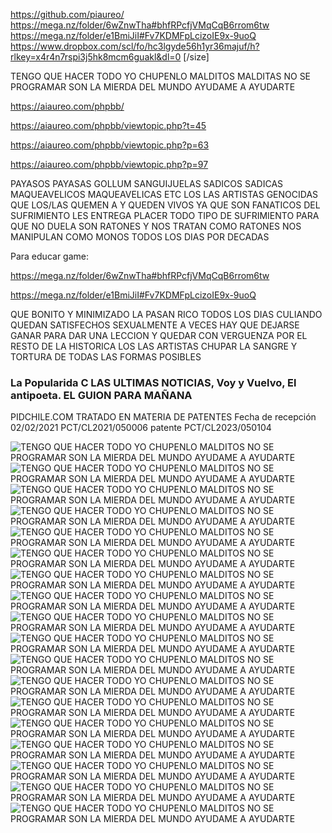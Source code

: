 https://github.com/piaureo/
https://mega.nz/folder/6wZnwTha#bhfRPcfjVMqCqB6rrom6tw
https://mega.nz/folder/e1BmiJiI#Fv7KDMFpLcizoIE9x-9uoQ
https://www.dropbox.com/scl/fo/hc3lgyde56h1yr36majuf/h?rlkey=x4r4n7rspi3j5hk8mcm6guakl&dl=0
[/size]

TENGO QUE HACER TODO YO CHUPENLO MALDITOS MALDITAS NO SE PROGRAMAR SON LA MIERDA DEL MUNDO AYUDAME A AYUDARTE

https://aiaureo.com/phpbb/

https://aiaureo.com/phpbb/viewtopic.php?t=45

https://aiaureo.com/phpbb/viewtopic.php?p=63

https://aiaureo.com/phpbb/viewtopic.php?p=97

PAYASOS PAYASAS GOLLUM SANGUIJUELAS SADICOS SADICAS MAQUEAVELICOS MAQUEAVELICAS ETC LOS LAS ARTISTAS GENOCIDAS QUE LOS/LAS QUEMEN A Y QUEDEN VIVOS YA QUE SON FANATICOS DEL SUFRIMIENTO LES ENTREGA PLACER TODO TIPO DE SUFRIMIENTO PARA QUE NO DUELA SON RATONES Y NOS TRATAN COMO RATONES NOS MANIPULAN COMO MONOS TODOS LOS DIAS POR DECADAS

Para educar game:

https://mega.nz/folder/6wZnwTha#bhfRPcfjVMqCqB6rrom6tw

https://mega.nz/folder/e1BmiJiI#Fv7KDMFpLcizoIE9x-9uoQ

QUE BONITO Y MINIMIZADO LA PASAN RICO TODOS LOS DIAS CULIANDO QUEDAN SATISFECHOS SEXUALMENTE
A VECES HAY QUE DEJARSE GANAR PARA DAR UNA LECCION Y QUEDAR CON VERGUENZA POR EL RESTO DE LA HISTORICA
LOS LAS ARTISTAS CHUPAR LA SANGRE Y TORTURA DE TODAS LAS FORMAS POSIBLES
### La Popularida C LAS ULTIMAS NOTICIAS, Voy y Vuelvo, El antipoeta. EL GUION PARA MAÑANA ###
PIDCHILE.COM TRATADO EN MATERIA DE PATENTES Fecha de recepción 02/02/2021 PCT/CL2021/050006 patente PCT/CL2023/050104

![TENGO QUE HACER TODO YO CHUPENLO MALDITOS NO SE PROGRAMAR SON LA MIERDA DEL MUNDO AYUDAME A AYUDARTE](https://raw.githubusercontent.com/piaureo/ASILO-POLITICO-YP-NO-PAGO-COMPRO-TODOS-LOS-PRODUCTOS-Y-SERVICIOS/main/SIEMPRE-Y-TODA-MI-VIDA-YO-ALAN-ALDO-NU-EZ-DALLETO-PENSARE-EN-IRME-DE-ESTE-PAIS-CHILE-ADEMAS-DE-NUNCA.png)
![TENGO QUE HACER TODO YO CHUPENLO MALDITOS NO SE PROGRAMAR SON LA MIERDA DEL MUNDO AYUDAME A AYUDARTE](https://raw.githubusercontent.com/piaureo/ASILO-POLITICO-YP-NO-PAGO-COMPRO-TODOS-LOS-PRODUCTOS-Y-SERVICIOS/main/Carnet-Alan-Aldo-Nunez-Dalleto-www.piaureo.com_www.aiaureo.com_www.diaureo.com_.jpg)
![TENGO QUE HACER TODO YO CHUPENLO MALDITOS NO SE PROGRAMAR SON LA MIERDA DEL MUNDO AYUDAME A AYUDARTE](https://raw.githubusercontent.com/piaureo/ASILO-POLITICO-YP-NO-PAGO-COMPRO-TODOS-LOS-PRODUCTOS-Y-SERVICIOS/main/Certificado-Nacimiento-Alan-Aldo-Nu-ez-Dalleto-NAC-500478303103-16299830.png)
![TENGO QUE HACER TODO YO CHUPENLO MALDITOS NO SE PROGRAMAR SON LA MIERDA DEL MUNDO AYUDAME A AYUDARTE](https://raw.githubusercontent.com/piaureo/ASILO-POLITICO-YP-NO-PAGO-COMPRO-TODOS-LOS-PRODUCTOS-Y-SERVICIOS/main/Como-pedir-Asilo-Politico.png)
![TENGO QUE HACER TODO YO CHUPENLO MALDITOS NO SE PROGRAMAR SON LA MIERDA DEL MUNDO AYUDAME A AYUDARTE](https://raw.githubusercontent.com/piaureo/ASILO-POLITICO-YP-NO-PAGO-COMPRO-TODOS-LOS-PRODUCTOS-Y-SERVICIOS/main/GRATIS_1055_www.pieureo.com_www.aiaureo.com_www.diaureo.com_www.diaureo.com_www.piaureo.com_cuantos-paises-hay-en-el-mundo(7).jpg)
![TENGO QUE HACER TODO YO CHUPENLO MALDITOS NO SE PROGRAMAR SON LA MIERDA DEL MUNDO AYUDAME A AYUDARTE](https://raw.githubusercontent.com/piaureo/ASILO-POLITICO-YP-NO-PAGO-COMPRO-TODOS-LOS-PRODUCTOS-Y-SERVICIOS/main/GRATIS_1056_www.pieureo.com_www.aiaureo.com_www.diaureo.com_www.diaureo.com_www.piaureo.com_-La-Suerte-01%20(5).png)
![TENGO QUE HACER TODO YO CHUPENLO MALDITOS NO SE PROGRAMAR SON LA MIERDA DEL MUNDO AYUDAME A AYUDARTE](https://raw.githubusercontent.com/piaureo/ASILO-POLITICO-YP-NO-PAGO-COMPRO-TODOS-LOS-PRODUCTOS-Y-SERVICIOS/main/IMG-20210220-024916-874-ALAN-ALDO-NUNEZ-DALLETO-piaureo-com-aiaureo-com-diaureo-com-fechas-andnitro.jpg)
![TENGO QUE HACER TODO YO CHUPENLO MALDITOS NO SE PROGRAMAR SON LA MIERDA DEL MUNDO AYUDAME A AYUDARTE](https://raw.githubusercontent.com/piaureo/ASILO-POLITICO-YP-NO-PAGO-COMPRO-TODOS-LOS-PRODUCTOS-Y-SERVICIOS/main/Mi%20cuerpo%20es%20Mio%2C%20Mi%20cerebro%20es%20Mio%2C%20Mi%20corazon%20es%20Mio%2C%20Alguna%20Pregunta%20Mas%2C%20Algo%20Mas(1).jpg)
![TENGO QUE HACER TODO YO CHUPENLO MALDITOS NO SE PROGRAMAR SON LA MIERDA DEL MUNDO AYUDAME A AYUDARTE](https://raw.githubusercontent.com/piaureo/ASILO-POLITICO-YP-NO-PAGO-COMPRO-TODOS-LOS-PRODUCTOS-Y-SERVICIOS/main/PASAPORTES-NUEVOS-MI-DINERO-IMAGEN-PERSONAL-LIMPIA-DE-LA-HISTORIA-DE-ALAN-ALDO-NUNEZ-DALLETO.-EL-TIEMPO-APREMIA.png)
![TENGO QUE HACER TODO YO CHUPENLO MALDITOS NO SE PROGRAMAR SON LA MIERDA DEL MUNDO AYUDAME A AYUDARTE](https://raw.githubusercontent.com/piaureo/ASILO-POLITICO-YP-NO-PAGO-COMPRO-TODOS-LOS-PRODUCTOS-Y-SERVICIOS/main/Sin-t-Itulo-SABES-LEER-VERDAD-UNA-CORTA-HITORIA-MI-DINERO-Y-PASAPORTES-NUEVOS.png)
![TENGO QUE HACER TODO YO CHUPENLO MALDITOS NO SE PROGRAMAR SON LA MIERDA DEL MUNDO AYUDAME A AYUDARTE](https://raw.githubusercontent.com/piaureo/ASILO-POLITICO-YP-NO-PAGO-COMPRO-TODOS-LOS-PRODUCTOS-Y-SERVICIOS/main/TORTURA-SOLO-POR-GUSTO-LA-MASCOTA-ALAN-ALDO-NUNEZ-DALLETO-16-299-830-7-06.jpg)
![TENGO QUE HACER TODO YO CHUPENLO MALDITOS NO SE PROGRAMAR SON LA MIERDA DEL MUNDO AYUDAME A AYUDARTE](https://raw.githubusercontent.com/piaureo/ASILO-POLITICO-YP-NO-PAGO-COMPRO-TODOS-LOS-PRODUCTOS-Y-SERVICIOS/main/TORTURARME_NO_ES_GRATIS_MENOS_24HRS_AL_DA_ANIMALES_www.aiaureo.com_www.diaureo.com_www.diaureo.com_www.piaureo.com_donate_rut_16299830-7-%20-%20copia%20(17).png)
![TENGO QUE HACER TODO YO CHUPENLO MALDITOS NO SE PROGRAMAR SON LA MIERDA DEL MUNDO AYUDAME A AYUDARTE](https://raw.githubusercontent.com/piaureo/ASILO-POLITICO-YP-NO-PAGO-COMPRO-TODOS-LOS-PRODUCTOS-Y-SERVICIOS/main/Yo-Alan-Aldo-Nu-ez-Dalleto-06-07-1986-Yo-02.jpg)
![TENGO QUE HACER TODO YO CHUPENLO MALDITOS NO SE PROGRAMAR SON LA MIERDA DEL MUNDO AYUDAME A AYUDARTE](https://raw.githubusercontent.com/piaureo/ASILO-POLITICO-YP-NO-PAGO-COMPRO-TODOS-LOS-PRODUCTOS-Y-SERVICIOS/main/Yo-Alan-Aldo-Nu-ez-Dalleto-06-07-1986-Yo-03.webp)
![TENGO QUE HACER TODO YO CHUPENLO MALDITOS NO SE PROGRAMAR SON LA MIERDA DEL MUNDO AYUDAME A AYUDARTE](https://raw.githubusercontent.com/piaureo/ASILO-POLITICO-YP-NO-PAGO-COMPRO-TODOS-LOS-PRODUCTOS-Y-SERVICIOS/main/e-L-e-GO-00%20(10).png)
![TENGO QUE HACER TODO YO CHUPENLO MALDITOS NO SE PROGRAMAR SON LA MIERDA DEL MUNDO AYUDAME A AYUDARTE](https://raw.githubusercontent.com/piaureo/ASILO-POLITICO-YP-NO-PAGO-COMPRO-TODOS-LOS-PRODUCTOS-Y-SERVICIOS/main/piaureo-com-aiaureo-com-diaureo-com-pieureo-com-ALAN-ALDO-NU-EZ-DALLETO-andnitro-GRATIS-GRACIAS-NOSE.png)
![TENGO QUE HACER TODO YO CHUPENLO MALDITOS NO SE PROGRAMAR SON LA MIERDA DEL MUNDO AYUDAME A AYUDARTE](https://raw.githubusercontent.com/piaureo/ASILO-POLITICO-YP-NO-PAGO-COMPRO-TODOS-LOS-PRODUCTOS-Y-SERVICIOS/main/La-Libertad-de-Exprecion-www-pieureo-com-www-aiaureo-com-www-diaureo-com-www-piaureo-com.jpg)
![TENGO QUE HACER TODO YO CHUPENLO MALDITOS NO SE PROGRAMAR SON LA MIERDA DEL MUNDO AYUDAME A AYUDARTE](https://raw.githubusercontent.com/piaureo/ASILO-POLITICO-YP-NO-PAGO-COMPRO-TODOS-LOS-PRODUCTOS-Y-SERVICIOS/main/SIEMPRE-Y-TODA-MI-VIDA-YO-ALAN-ALDO-NU-EZ-DALLETO-PENSARE-EN-IRME-DE-ESTE-PAIS-CHILE-ADEMAS-DE-NUNCA.png)
